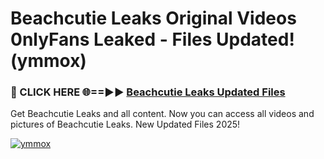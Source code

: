 # Beachcutie Leaks Original Videos 0nlyFans Leaked - Files Updated! (ymmox)

<h3>🔴 CLICK HERE 🌐==►► <a href="https://tinyurl.com/2jnfzry5" rel="nofollow">Beachcutie Leaks Updated Files</a></h3>

Get Beachcutie Leaks and all content. Now you can access all videos and pictures of Beachcutie Leaks. New Updated Files 2025!

[![ymmox](https://i.imgur.com/GyGTBgg.gif)](https://tinyurl.com/2jnfzry5)
